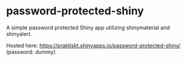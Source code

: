 # password-protected-shiny
A simple password protected Shiny app utilizing shinymaterial and shinyalert.

Hosted here: https://praktiskt.shinyapps.io/password-protected-shiny/ (password: dummy)
